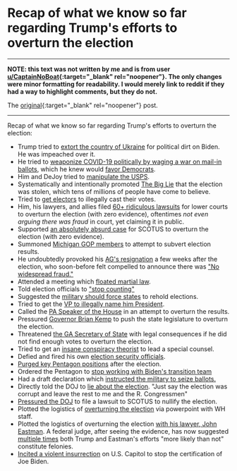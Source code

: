 # Recap of what we know so far regarding Trump's efforts to overturn the election

-------------------------------------------------------------------------------

**NOTE: this text was not written by me and is from user
[u/CaptainNoBoat](https://old.reddit.com/user/CaptainNoBoat){:target="_blank"
rel="noopener"}. The only changes were minor formatting for
readability.  I would merely link to reddit if they had a way to
highlight comments, but they do not.**

The
[original](https://old.reddit.com/r/politics/comments/v8tbox/discussion_thread_house_jan_6_public_hearings_day/ibsiw03/){:target="_blank"
rel="noopener"} post.

-------------------------------------------------------------------------------

Recap of what we know so far regarding Trump's efforts to overturn the election:

* Trump tried to [extort the country of Ukraine](https://www.bbc.com/news/world-us-canada-49800181) for political dirt on Biden. He was impeached over it.  
* He tried to [weaponize COVID-19 politically by waging a war on mail-in ballots](https://time.com/5887438/trump-mail-in-voting/), which he knew would [favor Democrats](https://twitter.com/votesaveamerica/status/1244668694887686145).  
* Him and DeJoy tried to [manipulate the USPS](https://www.reuters.com/article/us-usa-election-post-office/judge-blocks-politically-motivated-changes-to-u-s-postal-service-ahead-of-election-idUSKBN26836Y).   
* Systematically and intentionally promoted [The Big Lie](https://www.axios.com/trump-2020-election-fraud-misinformation-2b4e5b92-0f9e-4fb6-8733-c2f0ceefd626.html) that the election was stolen, which tens of millions of people have come to believe.  
* Tried to [get electors](https://www.wsj.com/articles/trump-campaign-wants-states-to-override-electoral-votes-for-biden-is-that-possible-11605973695) to illegally cast their votes.  
* Him, his lawyers, and allies filed [60+ ridiculous lawsuits](https://www.nytimes.com/2020/12/26/us/politics/republicans-voter-fraud.html) for lower courts to overturn the election (with zero evidence), oftentimes *not even arguing there was fraud* in court, yet claiming it in public.  
* Supported [an absolutely absurd case](https://www.supremecourt.gov/DocketPDF/22/22O155/163492/20201211095715842_TX-v-State-MPI-Reply-2020-12-11.pdf) for SCOTUS to overturn the election (with zero evidence).    
* Summoned [Michigan GOP members](https://apnews.com/article/trump-invites-michigan-gop-white-house-6ab95edd3373ecc9607381175d6f3328) to attempt to subvert election results.  
* He undoubtedly provoked his [AG's resignation](https://www.wsj.com/articles/attorney-general-william-barr-resigns-effective-dec-23-11607986828) a few weeks after the election, who soon-before felt compelled to announce there was ["No widespread fraud."](https://apnews.com/article/barr-no-widespread-election-fraud-b1f1488796c9a98c4b1a9061a6c7f49d)    
* Attended a meeting which [floated martial law](https://apnews.com/article/joe-biden-donald-trump-conspiracy-theories-elections-william-barr-6ff3dbff74aa79ee4d81f9d87b6dce9c).  
* Told election officials to ["stop counting"](https://www.newsweek.com/trump-ally-allegedly-told-arizona-official-we-need-you-stop-counting-report-1606611)  
* Suggested the [military should force states](https://www.forbes.com/sites/nicholasreimann/2020/12/19/trump-reportedly-asked-advisors-about-deploying-military-to-overturn-election/) to rehold elections.   
* Tried to get the [VP to illegally name him President](https://www.nytimes.com/2021/01/02/us/politics/gop-senators-josh-hawley-election.html).  
* Called the [PA Speaker of the House](https://www.washingtonpost.com/politics/courts_law/supreme-court-trump-pennsylvania-election-results/2020/12/08/4d39e16c-397d-11eb-98c4-25dc9f4987e8_story.html) in an attempt to overturn the results.  
* Pressured [Governor Brian Kemp](https://www.washingtonpost.com/politics/trump-kemp-call-georgia/2020/12/05/fd8d677c-3721-11eb-8d38-6aea1adb3839_story.html) to push the state legislature to overturn the election.  
* Threatened [the GA Secretary of State](https://www.washingtonpost.com/politics/trump-raffensperger-call-georgia-vote/2021/01/03/d45acb92-4dc4-11eb-bda4-615aaefd0555_story.html) with legal consequences if he did not find enough votes to overturn the election.  
* Tried to get an [insane conspiracy theorist](https://www.usatoday.com/story/news/politics/elections/2020/12/19/trump-sydney-powell-special-counsel-michael-flynn-matial-law/3978054001/) to lead a special counsel.    
* Defied and fired his own [election security officials](https://apnews.com/article/top-officials-elections-most-secure-66f9361084ccbc461e3bbf42861057a5).  
* [Purged key Pentagon positions](https://www.businessinsider.com/trump-admin-pushes-out-more-defense-advisors-in-pentagon-purge-2020-12) after the election.  
* Ordered the Pentagon to [stop working with Biden's transition team](https://www.axios.com/pentagon-biden-transition-briefings-123a9658-4af1-4632-a6e6-770117784d60.html)  
* Had a draft declaration which [instructed the military to seize ballots.](https://www.politico.com/news/2022/01/21/read-the-never-issued-trump-order-that-would-have-seized-voting-machines-527572)  
* Directly told the DOJ to [lie about the election](https://apnews.com/article/trump-urged-justice-department-to-declare-election-corrupt-0edf178869f33ddcf72d4c739bd18a5d). "Just say the election was corrupt and leave the rest to me and the R. Congressmen"  
* [Pressured the DOJ](https://www.cnbc.com/2021/06/15/trump-pressured-doj-to-challenge-election-results-emails-show-house-panel-says.html) to file a lawsuit to SCOTUS to nullify the election.  
* Plotted the logistics of [overturning the election](https://www.nytimes.com/2021/12/10/us/politics/capitol-attack-meadows-powerpoint.html) via powerpoint with WH staff.  
* Plotted the logistics of overturning the election [with his lawyer, John Eastman](https://www.politico.com/news/2022/06/07/judge-eastman-emails-jan-6-committee-00037999). A federal judge, after seeing the evidence, has now suggested [multiple times](https://storage.courtlistener.com/recap/gov.uscourts.cacd.841840/gov.uscourts.cacd.841840.260.0.pdf) both Trump and Eastman's efforts "more likely than not" constitute felonies.  
* [Incited a violent insurrection](https://www.nytimes.com/live/2021/01/06/us/electoral-vote) on U.S. Capitol to stop the certification of Joe Biden.
